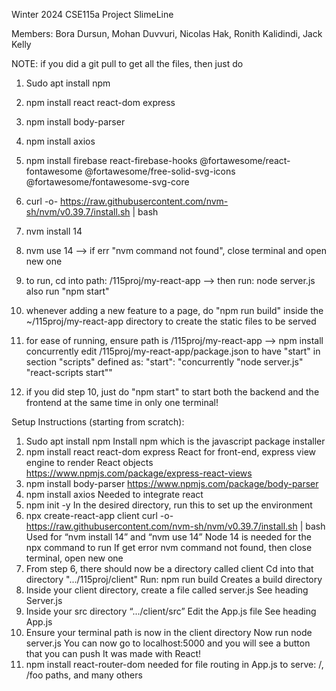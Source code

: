 Winter 2024 CSE115a Project SlimeLine

Members:
Bora Dursun,
Mohan Duvvuri,
Nicolas Hak,
Ronith Kalidindi,
Jack Kelly

NOTE: if you did a git pull to get all the files, then just do
1. Sudo apt install npm
2. npm install react react-dom express
3. npm install body-parser
4. npm install axios
12. npm install firebase react-firebase-hooks @fortawesome/react-fontawesome @fortawesome/free-solid-svg-icons @fortawesome/fontawesome-svg-core
5. curl -o- https://raw.githubusercontent.com/nvm-sh/nvm/v0.39.7/install.sh | bash
6. nvm install 14
7. nvm use 14 --> if err "nvm command not found", close terminal and open new one
8. to run, cd into path: /115proj/my-react-app --> then run: node server.js
    also run "npm start"

9. whenever adding a new feature to a page, do "npm run build" inside the ~/115proj/my-react-app directory to create the static files to be served
10. for ease of running, ensure path is /115proj/my-react-app --> npm install concurrently
    edit /115proj/my-react-app/package.json to have "start" in section "scripts" defined as:
    "start": "concurrently \"node server.js\" \"react-scripts start\""
11. if you did step 10, just do "npm start" to start both the backend and the frontend at the same time in only one terminal!


Setup Instructions (starting from scratch):

1. Sudo apt install npm
    Install npm which is the javascript package installer
2. npm install react react-dom express
React for front-end, express view engine to render React objects
https://www.npmjs.com/package/express-react-views
3. npm install body-parser
    https://www.npmjs.com/package/body-parser
4. npm install axios
    Needed to integrate react
5. npm init -y
    In the desired directory, run this to set up the environment
6. npx create-react-app client
    curl -o- https://raw.githubusercontent.com/nvm-sh/nvm/v0.39.7/install.sh | bash
    Used for “nvm install 14” and “nvm use 14”
    Node 14 is needed for the npx command to run
    If get error nvm command not found, then close terminal, open new one
7. From step 6, there should now be a directory called client
    Cd into that directory ".../115proj/client"
    Run: npm run build
    Creates a build directory
8. Inside your client directory, create a file called server.js
    See heading Server.js
9. Inside your src directory “.../client/src”
    Edit the App.js file
    See heading App.js
10. Ensure your terminal path is now in the client directory
    Now run node server.js
    You can now go to localhost:5000 and you will see a button that you can push
    It was made with React!
11. npm install react-router-dom
    needed for file routing in App.js to serve: /, /foo paths, and many others

